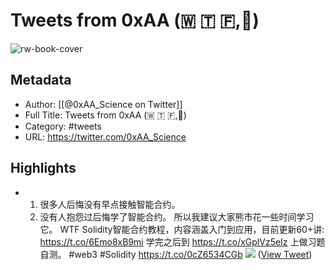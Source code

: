 # Tweets from 0xAA (🇼 🇹 🇫,📜)

![rw-book-cover](https://pbs.twimg.com/profile_images/1463080286665666564/ubE1IWCT.jpg)

## Metadata
- Author: [[@0xAA_Science on Twitter]]
- Full Title: Tweets from 0xAA (🇼 🇹 🇫,📜)
- Category: #tweets
- URL: https://twitter.com/0xAA_Science

## Highlights
- 1. 很多人后悔没有早点接触智能合约。
  2. 没有人抱怨过后悔学了智能合约。
  所以我建议大家熊市花一些时间学习它。
  WTF Solidity智能合约教程，内容涵盖入门到应用，目前更新60+讲: https://t.co/6Emo8xB9mi
  学完之后到 https://t.co/xGplVz5eIz 上做习题自测。
  #web3 #Solidity https://t.co/0cZ6534CGb
  ![](https://pbs.twimg.com/media/Fk9Ic70aYAAUDmP.jpg) ([View Tweet](https://twitter.com/0xAA_Science/status/1607583265728401408))
